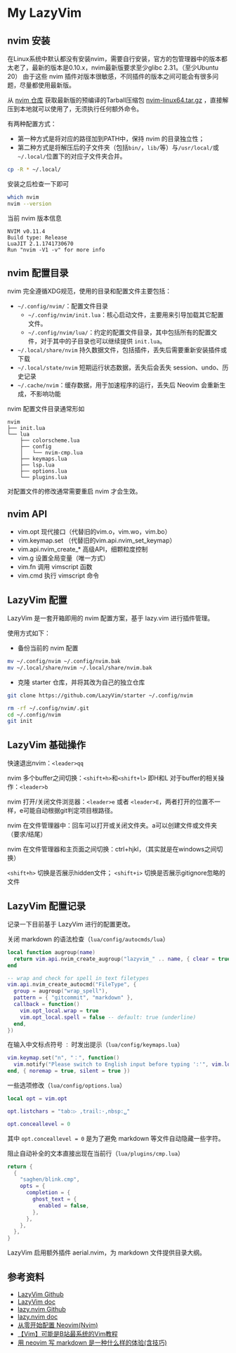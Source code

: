 # My LazyVim

## nvim 安装

在Linux系统中默认都没有安装nvim，需要自行安装，官方的包管理器中的版本都太老了，最新的版本是0.10.x，nvim最新版要求至少glibc 2.31。（至少Ubuntu 20）
由于这些 nvim 插件对版本很敏感，不同插件的版本之间可能会有很多问题，尽量都使用最新版。

从 [nvim 仓库](https://github.com/neovim/neovim) 获取最新版的预编译的Tarball压缩包 [nvim-linux64.tar.gz](https://github.com/neovim/neovim/releases/download/v0.10.2/nvim-linux64.tar.gz) ，直接解压到本地就可以使用了，无须执行任何额外命令。

有两种配置方式：

- 第一种方式是将对应的路径加到PATH中，保持 nvim 的目录独立性；
- 第二种方式是将解压后的子文件夹（包括`bin/`，`lib/`等）与`/usr/local/`或`~/.local/`位置下的对应子文件夹合并。
```bash
cp -R * ~/.local/
```

安装之后检查一下即可
```bash
which nvim
nvim --version
```

当前 nvim 版本信息
```
NVIM v0.11.4
Build type: Release
LuaJIT 2.1.1741730670
Run "nvim -V1 -v" for more info
```

## nvim 配置目录

nvim 完全遵循XDG规范，使用的目录和配置文件主要包括：

- `~/.config/nvim/`：配置文件目录
  - `~/.config/nvim/init.lua`：核心启动文件，主要用来引导加载其它配置文件。
  - `~/.config/nvim/lua/`：约定的配置文件目录，其中包括所有的配置文件，对于其中的子目录也可以继续提供 `init.lua`。
- `~/.local/share/nvim`	持久数据文件，包括插件，丢失后需要重新安装插件或下载
- `~/.local/state/nvim`	短期运行状态数据，丢失后会丢失 session、undo、历史记录
- `~/.cache/nvim`：缓存数据，用于加速程序的运行，丢失后 Neovim 会重新生成，不影响功能

nvim 配置文件目录通常形如
```
nvim
├── init.lua
└── lua
    ├── colorscheme.lua
    ├── config
    │   └── nvim-cmp.lua
    ├── keymaps.lua
    ├── lsp.lua
    ├── options.lua
    └── plugins.lua
```

对配置文件的修改通常需要重启 nvim 才会生效。


## nvim API

- vim.opt 现代接口（代替旧的vim.o，vim.wo，vim.bo）
- vim.keymap.set （代替旧的vim.api.nvim_set_keymap）
- vim.api.nvim_create_* 高级API，细颗粒度控制
- vim.g 设置全局变量（唯一方式）
- vim.fn 调用 vimscript 函数
- vim.cmd 执行 vimscript 命令

## LazyVim 配置

LazyVim 是一套开箱即用的 nvim 配置方案，基于 lazy.vim 进行插件管理。

使用方式如下：

- 备份当前的 nvim 配置
```bash
mv ~/.config/nvim ~/.config/nvim.bak
mv ~/.local/share/nvim ~/.local/share/nvim.bak
```

- 克隆 starter 仓库，并将其改为自己的独立仓库
```bash
git clone https://github.com/LazyVim/starter ~/.config/nvim

rm -rf ~/.config/nvim/.git
cd ~/.config/nvim
git init
```

## LazyVim 基础操作

快速退出nvim：`<leader>qq`

nvim 多个buffer之间切换：`<shift+h>`和`<shift+l>` 即H和L
对于buffer的相关操作：`<leader>b`

nvim 打开/关闭文件浏览器：`<leader>e` 或者 `<leader>E`，两者打开的位置不一样，e可能自动根据git判定项目根路径。

nvim 在文件管理器中：回车可以打开或关闭文件夹。a可以创建文件或文件夹（要求/结尾）

nvim 在文件管理器和主页面之间切换：ctrl+hjkl，（其实就是在windows之间切换）

`<shift+h>` 切换是否展示hidden文件；
`<shift+i>` 切换是否展示gitignore忽略的文件


## LazyVim 配置记录

记录一下目前基于 LazyVim 进行的配置更改。

关闭 markdown 的语法检查（`lua/config/autocmds/lua`）
```lua
local function augroup(name)
  return vim.api.nvim_create_augroup("lazyvim_" .. name, { clear = true })
end

-- wrap and check for spell in text filetypes
vim.api.nvim_create_autocmd("FileType", {
  group = augroup("wrap_spell"),
  pattern = { "gitcommit", "markdown" },
  callback = function()
    vim.opt_local.wrap = true
    vim.opt_local.spell = false -- default: true (underline)
  end,
})
```

在输入中文标点符号 `：` 时发出提示（`lua/config/keymaps.lua`）
```lua
vim.keymap.set("n", "：", function()
  vim.notify("Please switch to English input before typing ':'", vim.log.levels.WARN)
end, { noremap = true, silent = true })
```

一些选项修改（`lua/config/options.lua`）
```lua
local opt = vim.opt

opt.listchars = "tab:▷ ,trail:·,nbsp:␣"

opt.conceallevel = 0
```

其中 `opt.conceallevel = 0` 是为了避免 markdown 等文件自动隐藏一些字符。


阻止自动补全的文本直接出现在当前行（`lua/plugins/cmp.lua`）
```lua
return {
  {
    "saghen/blink.cmp",
    opts = {
      completion = {
        ghost_text = {
          enabled = false,
        },
      },
    },
  },
}
```

LazyVim 启用额外插件 aerial.nvim，为 markdown 文件提供目录大纲。


## 参考资料

- [LazyVim Github](https://github.com/LazyVim/LazyVim)
- [LazyVim doc](https://www.lazyvim.org/)
- [lazy.nvim Github](https://github.com/folke/lazy.nvim)
- [lazy.nvim doc](https://lazy.folke.io/)
- [从零开始配置 Neovim(Nvim)](https://martinlwx.github.io/zh-cn/config-neovim-from-scratch)
- [【Vim】可能是B站最系统的Vim教程](https://www.bilibili.com/video/BV1s4421A7he/?share_source=copy_web&vd_source=4dd36b43694defc3f41604b0fa5aac75)
- [用 neovim 写 markdown 是一种什么样的体验(含技巧)](https://yelog.org/2024/08/02/write-markdown-in-neovim-experience-and-tips/)

